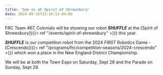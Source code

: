 ```yaml
---
title: 'See us at Spirit of Shrewsbury'
date: 2024-09-16T23:10:13-04:00
---
```


FRC Team 467, Colonials will be showing our robot **_SHUFFLE_** at the [Spirit of Shrewsbury]({{< ref "/events/spirit-of-shrewsbury" >}}) this year.

**_SHUFFLE_** is our competition robot from the 2024 _FIRST_ Robotics Game - [Crescendo]({{< ref "/programs/frc/competition-seasons/2024-crescendo" >}}) which won a place in the New England District Championship.

We will be at both the Town Expo on Saturday, Sept 28 and the Parade on Sunday, Sept 29.
